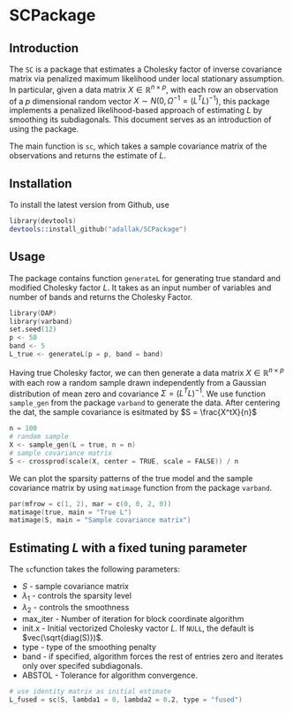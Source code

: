 # SCPackage
## Introduction
The `SC` is a package that estimates a Cholesky factor of inverse covariance matrix via penalized maximum likelihood under local stationary assumption. In particular, given a data matrix $X \in \mathbb{R}^{n \times p}$, with each row an observation of a $p$ dimensional random vector $X \sim N(0, \Omega^{-1} = (L^T L)^{-1})$, this package implements a penalized likelihood-based approach of estimating $L$ by smoothing its subdiagonals.
This document serves as an introduction of using the package.

The main function is `sc`, which takes a sample covariance matrix of the observations and returns the estimate of $L$. 

## Installation

To install the latest version from Github, use

```s
library(devtools)
devtools::install_github("adallak/SCPackage")
```

## Usage
The package contains function `generateL` for generating true standard and modified Cholesky factor $L$. It takes as an input number of variables and number of bands and returns the Cholesky Factor. 
```s
library(DAP)
library(varband)
set.seed(12)
p <- 50
band <- 5
L_true <- generateL(p = p, band = band)
```

Having true Cholesky factor, we can then generate a data matrix $X \in \mathbb{R}^{n \times p}$ with each row a random sample drawn independently from a Gaussian distribution of mean zero and covariance $\Sigma = (L^T L)^{-1}$. We use function `sample_gen` from the package `varband` to generate the data. After centering the dat, the sample covariance is esitmated by $S = \frac{X^tX}{n}$

```s
n = 100
# random sample
X <- sample_gen(L = true, n = n)
# sample covariance matrix
S <- crossprod(scale(X, center = TRUE, scale = FALSE)) / n
```

We can plot the sparsity patterns of the true model and the sample covariance matrix by using `matimage` function from the package `varband`. 

```s
par(mfrow = c(1, 2), mar = c(0, 0, 2, 0))
matimage(true, main = "True L")
matimage(S, main = "Sample covariance matrix")
```

## Estimating $L$ with a fixed tuning parameter

The `sc`function takes the following parameters:
- $S$ - sample covariance matrix
- $\lambda_1$ - controls the sparsity level
- $\lambda_2$ - controls the smoothness
- max_iter - Number of iteration for block coordinate algorithm
- init.x   - Initial vectorized Cholesky vactor $L$. If `NULL`, the default is $vec(\sqrt{diag(S)})$.
- type - type of the smoothing penalty
- band - if specified, algorithm forces the rest of entries zero and iterates only over specifed subdiagonals.
- ABSTOL - Tolerance for algorithm convergence.

```s
# use identity matrix as initial estimate
L_fused = sc(S, lambda1 = 0, lambda2 = 0.2, type = "fused")
```
